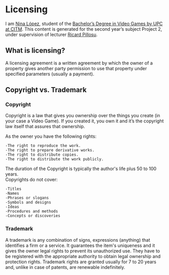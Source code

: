 # Licensing

I am [Nina López](https://www.linkedin.com/in/nina-l%C3%B3pez-bobet-0330b2162/), student of the [Bachelor’s Degree in Video Games by UPC at CITM](https://www.citm.upc.edu/cat/). This content is generated for the second year’s subject Project 2, under supervision of lecturer [Ricard Pillosu](https://www.linkedin.com/in/ricardpillosu/).

## What is licensing?

A licensing agreement is a written agreement by which the owner of a property gives another party permission to use that property under specified parameters (usually a payment).

## Copyright vs. Trademark

### Copyright

Copyright is a law that gives you ownership over the things you create (in your case a Video Game).
If you created it, you own it and it’s the copyright law itself that assures that ownership.

As the owner you have the following rights:
```
-The right to reproduce the work.  
-The right to prepare derivative works.  
-The right to distribute copies.  
-The right to distribute the work publicly.
```

The duration of the Copyright is typically the author's life plus 50 to 100 years.   
Copyrights do not cover:
```
-Titles  
-Names  
-Phrases or slogans    
-Symbols and designs  
-Ideas  
-Procedures and methods  
-Concepts or discoveries  
```
### Trademark

A trademark is any combination of signs, expressions (anything) that identifies a firm or a service.
It guarantees the item's uniqueness and it gives the owner legal rights to prevent its unauthorized use.
They have to be registered with the appropriate authority to obtain legal ownership and protection rights. 
Trademark rights are granted usually for 7 to 20 years and, unlike in case of patents, are renewable indefinitely.






